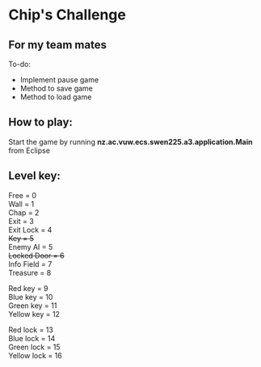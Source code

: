 # Chip's Challenge #

## For my team mates ##

To-do:
- Implement pause game
- Method to save game
- Method to load game

## How to play: ##

Start the game by running **nz.ac.vuw.ecs.swen225.a3.application.Main** from Eclipse


## Level key: ##

Free = 0   
Wall = 1   
Chap = 2   
Exit = 3   
Exit Lock = 4   
~~Key = 5~~   
Enemy AI = 5   
~~Locked Door = 6~~   
Info Field = 7   
Treasure = 8   

Red key = 9   
Blue key = 10     
Green key = 11   
Yellow key = 12   

Red lock = 13   
Blue lock = 14   
Green lock = 15   
Yellow lock = 16   